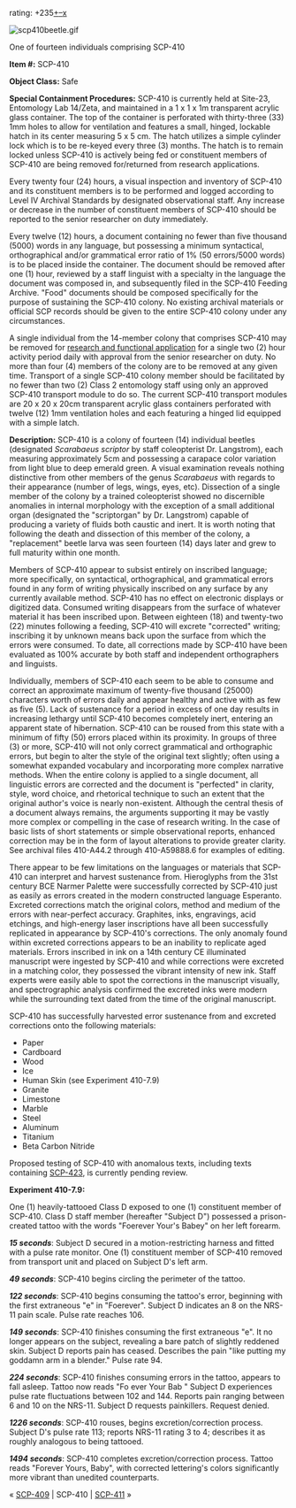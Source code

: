 rating: +235[+](javascript:; "I like it")[–](javascript:; "I don't like it")[x](javascript:; "Cancel my vote")

![scp410beetle.gif](http://scp-wiki.wdfiles.com/local--files/scp-410/scp410beetle.gif)

One of fourteen individuals comprising SCP-410

**Item #:** SCP-410

**Object Class:** Safe

**Special Containment Procedures:** SCP-410 is currently held at Site-23, Entomology Lab 14/Zeta, and maintained in a 1 x 1 x 1m transparent acrylic glass container. The top of the container is perforated with thirty-three (33) 1mm holes to allow for ventilation and features a small, hinged, lockable hatch in its center measuring 5 x 5 cm. The hatch utilizes a simple cylinder lock which is to be re-keyed every three (3) months. The hatch is to remain locked unless SCP-410 is actively being fed or constituent members of SCP-410 are being removed for/returned from research applications.

Every twenty four (24) hours, a visual inspection and inventory of SCP-410 and its constituent members is to be performed and logged according to Level IV Archival Standards by designated observational staff. Any increase or decrease in the number of constituent members of SCP-410 should be reported to the senior researcher on duty immediately.

Every twelve (12) hours, a document containing no fewer than five thousand (5000) words in any language, but possessing a minimum syntactical, orthographical and/or grammatical error ratio of 1% (50 errors/5000 words) is to be placed inside the container. The document should be removed after one (1) hour, reviewed by a staff linguist with a specialty in the language the document was composed in, and subsequently filed in the SCP-410 Feeding Archive. "Food" documents should be composed specifically for the purpose of sustaining the SCP-410 colony. No existing archival materials or official SCP records should be given to the entire SCP-410 colony under any circumstances.

A single individual from the 14-member colony that comprises SCP-410 may be removed for [research and functional application](/memory) for a single two (2) hour activity period daily with approval from the senior researcher on duty. No more than four (4) members of the colony are to be removed at any given time. Transport of a single SCP-410 colony member should be facilitated by no fewer than two (2) Class 2 entomology staff using only an approved SCP-410 transport module to do so. The current SCP-410 transport modules are 20 x 20 x 20cm transparent acrylic glass containers perforated with twelve (12) 1mm ventilation holes and each featuring a hinged lid equipped with a simple latch.

**Description:** SCP-410 is a colony of fourteen (14) individual beetles (designated _Scarabaeus scriptor_ by staff coleopterist Dr. Langstrom), each measuring approximately 5cm and possessing a carapace color variation from light blue to deep emerald green. A visual examination reveals nothing distinctive from other members of the genus _Scarabaeus_ with regards to their appearance (number of legs, wings, eyes, etc). Dissection of a single member of the colony by a trained coleopterist showed no discernible anomalies in internal morphology with the exception of a small additional organ (designated the "scriptorgan" by Dr. Langstrom) capable of producing a variety of fluids both caustic and inert. It is worth noting that following the death and dissection of this member of the colony, a "replacement" beetle larva was seen fourteen (14) days later and grew to full maturity within one month.

Members of SCP-410 appear to subsist entirely on inscribed language; more specifically, on syntactical, orthographical, and grammatical errors found in any form of writing physically inscribed on any surface by any currently available method. SCP-410 has no effect on electronic displays or digitized data. Consumed writing disappears from the surface of whatever material it has been inscribed upon. Between eighteen (18) and twenty-two (22) minutes following a feeding, SCP-410 will excrete "corrected" writing; inscribing it by unknown means back upon the surface from which the errors were consumed. To date, all corrections made by SCP-410 have been evaluated as 100% accurate by both staff and independent orthographers and linguists.

Individually, members of SCP-410 each seem to be able to consume and correct an approximate maximum of twenty-five thousand (25000) characters worth of errors daily and appear healthy and active with as few as five (5). Lack of sustenance for a period in excess of one day results in increasing lethargy until SCP-410 becomes completely inert, entering an apparent state of hibernation. SCP-410 can be roused from this state with a minimum of fifty (50) errors placed within its proximity. In groups of three (3) or more, SCP-410 will not only correct grammatical and orthographic errors, but begin to alter the style of the original text slightly; often using a somewhat expanded vocabulary and incorporating more complex narrative methods. When the entire colony is applied to a single document, all linguistic errors are corrected and the document is "perfected" in clarity, style, word choice, and rhetorical technique to such an extent that the original author's voice is nearly non-existent. Although the central thesis of a document always remains, the arguments supporting it may be vastly more complex or compelling in the case of research writing. In the case of basic lists of short statements or simple observational reports, enhanced correction may be in the form of layout alterations to provide greater clarity. See archival files 410-A44.2 through 410-A59888.6 for examples of editing.

There appear to be few limitations on the languages or materials that SCP-410 can interpret and harvest sustenance from. Hieroglyphs from the 31st century BCE Narmer Palette were successfully corrected by SCP-410 just as easily as errors created in the modern constructed language Esperanto. Excreted corrections match the original colors, method and medium of the errors with near-perfect accuracy. Graphites, inks, engravings, acid etchings, and high-energy laser inscriptions have all been successfully replicated in appearance by SCP-410's corrections. The only anomaly found within excreted corrections appears to be an inability to replicate aged materials. Errors inscribed in ink on a 14th century CE illuminated manuscript were ingested by SCP-410 and while corrections were excreted in a matching color, they possessed the vibrant intensity of new ink. Staff experts were easily able to spot the corrections in the manuscript visually, and spectrographic analysis confirmed the excreted inks were modern while the surrounding text dated from the time of the original manuscript.

SCP-410 has successfully harvested error sustenance from and excreted corrections onto the following materials:

*   Paper
*   Cardboard
*   Wood
*   Ice
*   Human Skin (see Experiment 410-7.9)
*   Granite
*   Limestone
*   Marble
*   Steel
*   Aluminum
*   Titanium
*   Beta Carbon Nitride

Proposed testing of SCP-410 with anomalous texts, including texts containing [SCP-423](/scp-423), is currently pending review.

**Experiment 410-7.9:**

One (1) heavily-tattooed Class D exposed to one (1) constituent member of SCP-410. Class D staff member (hereafter "Subject D") possessed a prison-created tattoo with the words "Foerever Your's Babey" on her left forearm.

**_15 seconds_**: Subject D secured in a motion-restricting harness and fitted with a pulse rate monitor. One (1) constituent member of SCP-410 removed from transport unit and placed on Subject D's left arm.

**_49 seconds_**: SCP-410 begins circling the perimeter of the tattoo.

**_122 seconds_**: SCP-410 begins consuming the tattoo's error, beginning with the first extraneous "e" in "Foerever". Subject D indicates an 8 on the NRS-11 pain scale. Pulse rate reaches 106.

**_149 seconds_**: SCP-410 finishes consuming the first extraneous "e". It no longer appears on the subject, revealing a bare patch of slightly reddened skin. Subject D reports pain has ceased. Describes the pain "like putting my goddamn arm in a blender." Pulse rate 94.

**_224 seconds_**: SCP-410 finishes consuming errors in the tattoo, appears to fall asleep. Tattoo now reads "Fo ever Your Bab " Subject D experiences pulse rate fluctuations between 102 and 144. Reports pain ranging between 6 and 10 on the NRS-11. Subject D requests painkillers. Request denied.

**_1226 seconds_**: SCP-410 rouses, begins excretion/correction process. Subject D's pulse rate 113; reports NRS-11 rating 3 to 4; describes it as roughly analogous to being tattooed.

**_1494 seconds_**: SCP-410 completes excretion/correction process. Tattoo reads "Forever Yours, Baby", with corrected lettering's colors significantly more vibrant than unedited counterparts.

« [SCP-409](/scp-409) | SCP-410 | [SCP-411](/scp-411) »